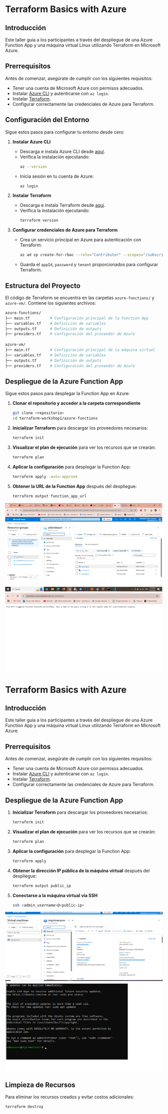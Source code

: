# Terraform Basics with Azure

## Introducción
Este taller guía a los participantes a través del despliegue de una Azure Function App y una máquina virtual Linux utilizando Terraform en Microsoft Azure. 

## Prerrequisitos

Antes de comenzar, asegúrate de cumplir con los siguientes requisitos:

- Tener una cuenta de Microsoft Azure con permisos adecuados.
- Instalar [Azure CLI](https://docs.microsoft.com/en-us/cli/azure/install-azure-cli) y autenticarse con `az login`.
- Instalar [Terraform](https://www.terraform.io/downloads).
- Configurar correctamente las credenciales de Azure para Terraform.

## Configuración del Entorno

Sigue estos pasos para configurar tu entorno desde cero:

1. **Instalar Azure CLI**
   - Descarga e instala Azure CLI desde [aquí](https://docs.microsoft.com/en-us/cli/azure/install-azure-cli).
   - Verifica la instalación ejecutando:
     ```sh
     az --version
     ```
   - Inicia sesión en tu cuenta de Azure:
     ```sh
     az login
     ```

2. **Instalar Terraform**
   - Descarga e instala Terraform desde [aquí](https://www.terraform.io/downloads).
   - Verifica la instalación ejecutando:
     ```sh
     terraform version
     ```

3. **Configurar credenciales de Azure para Terraform**
   - Crea un servicio principal en Azure para autenticación con Terraform:
     ```sh
     az ad sp create-for-rbac --role="Contributor" --scopes="/subscriptions/<your-subscription-id>"
     ```
   - Guarda el `appId`, `password` y `tenant` proporcionados para configurar Terraform.

## Estructura del Proyecto

El código de Terraform se encuentra en las carpetas `azure-functions/` y `azure-vm/`. Contiene los siguientes archivos:

```bash
azure-functions/
├── main.tf         # Configuración principal de la Function App
├── variables.tf    # Definición de variables
├── outputs.tf      # Definición de outputs
├── providers.tf    # Configuración del proveedor de Azure

azure-vm/
├── main.tf         # Configuración principal de la máquina virtual
├── variables.tf    # Definición de variables
├── outputs.tf      # Definición de outputs
├── providers.tf    # Configuración del proveedor de Azure
```

## Despliegue de la Azure Function App

Sigue estos pasos para desplegar la Function App en Azure:

1. **Clonar el repositorio y acceder a la carpeta correspondiente**
   ```sh
   git clone <repositorio>
   cd terraform-workshop1/azure-functions
   ```

2. **Inicializar Terraform** para descargar los proveedores necesarios:
   ```sh
   terraform init
   ```

3. **Visualizar el plan de ejecución** para ver los recursos que se crearán:
   ```sh
   terraform plan
   ```

4. **Aplicar la configuración** para desplegar la Function App:
   ```sh
   terraform apply -auto-approve
   ```

5. **Obtener la URL de la Function App** después del despliegue:
   ```sh
   terraform output function_app_url
   ```
![Así se ve el resources group en azure](images/ResourceGroup.png)
![azfunction](images/azfunction.png)
# Terraform Basics with Azure

## Introducción
Este taller guía a los participantes a través del despliegue de una Azure Function App y una máquina virtual Linux utilizando Terraform en Microsoft Azure. 

## Prerrequisitos

Antes de comenzar, asegúrate de cumplir con los siguientes requisitos:

- Tener una cuenta de Microsoft Azure con permisos adecuados.
- Instalar [Azure CLI](https://docs.microsoft.com/en-us/cli/azure/install-azure-cli) y autenticarse con `az login`.
- Instalar [Terraform](https://www.terraform.io/downloads).
- Configurar correctamente las credenciales de Azure para Terraform.




  





## Despliegue de la Azure Function App



1. **Inicializar Terraform** para descargar los proveedores necesarios:
   ```sh
   terraform init
   ```

2. **Visualizar el plan de ejecución** para ver los recursos que se crearán:
   ```sh
   terraform plan
   ```

3. **Aplicar la configuración** para desplegar la Function App:
   ```sh
   terraform apply 
   ```




4. **Obtener la dirección IP pública de la máquina virtual** después del despliegue:
   ```sh
   terraform output public_ip
   ```

5. **Conectarse a la máquina virtual vía SSH**
   ```sh
   ssh <admin_username>@<public-ip>
   ```
![vm](images/vm.png)
![ssh](images/ssh.png)

## Limpieza de Recursos

Para eliminar los recursos creados y evitar costos adicionales:
```sh
terraform destroy 
```







